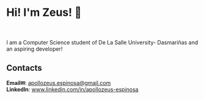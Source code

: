 # Hi! I'm Zeus! 👋<br /><br />

I am a Computer Science student of De La Salle University- Dasmariñas and an aspiring developer!

## Contacts
**Email✉**:    apollozeus.espinosa@gmail.com <br />
**LinkedIn**:   www.linkedin.com/in/apollozeus-espinosa

<!--
**apollozeus042/apollozeus042** is a ✨ _special_ ✨ repository because its `README.md` (this file) appears on your GitHub profile.

Here are some ideas to get you started:

- 🔭 I’m currently working on ...
- 🌱 I’m currently learning ...
- 👯 I’m looking to collaborate on ...
- 🤔 I’m looking for help with ...
- 💬 Ask me about ...
- 📫 How to reach me: ...
- 😄 Pronouns: ...
- ⚡ Fun fact: ...
-->
